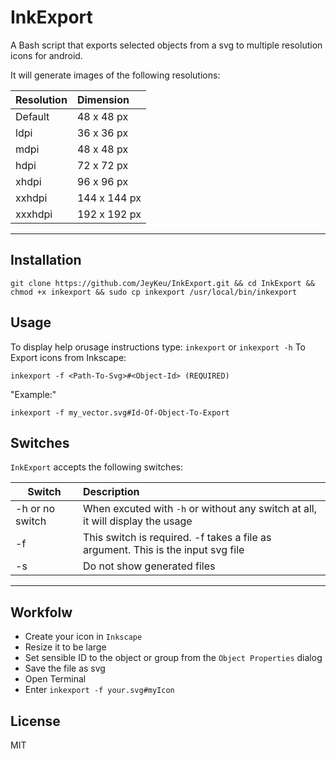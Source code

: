# InkExport
A Bash script that exports selected objects from a svg to multiple resolution icons for android.

It will generate images of the following resolutions:

| Resolution | Dimension |
|---------|:-------------|
|	Default | 48 x 48 px   |
| ldpi    | 36 x 36 px   |
| mdpi    | 48 x 48 px   |
| hdpi    | 72 x 72 px   |
| xhdpi   | 96 x 96 px   |
| xxhdpi  | 144 x 144 px |
| xxxhdpi | 192 x 192 px | 
--------------------------

Installation
---

`git clone https://github.com/JeyKeu/InkExport.git && cd InkExport && chmod +x inkexport && sudo cp inkexport /usr/local/bin/inkexport`

Usage
---
To display help orusage instructions type:
`inkexport` or `inkexport -h`
To Export icons from Inkscape:

`inkexport -f <Path-To-Svg>#<Object-Id> (REQUIRED)`

"Example:"

`inkexport -f my_vector.svg#Id-Of-Object-To-Export`

Switches
---
`InkExport` accepts the following switches:

| Switch          | Description |
|-----------------|:-------------|
|	-h or no switch | When excuted with `-h` or without any switch at all, it will display the usage     |
| -f              | This switch is required. -f takes a file as argument. This is the input svg file   |
| -s              | Do not show generated files    |
--------------------------


Workfolw
---

- Create your icon in `Inkscape` 
- Resize it to be large
- Set sensible ID to the object or group from the `Object Properties` dialog
- Save the file as svg
- Open Terminal
- Enter `inkexport -f your.svg#myIcon`

License
---

MIT

